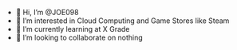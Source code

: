 - 👋 Hi, I’m @JOE098
- 👀 I’m interested in Cloud Computing and Game Stores like Steam
- 🌱 I’m currently learning at X Grade
- 💞️ I’m looking to collaborate on nothing

